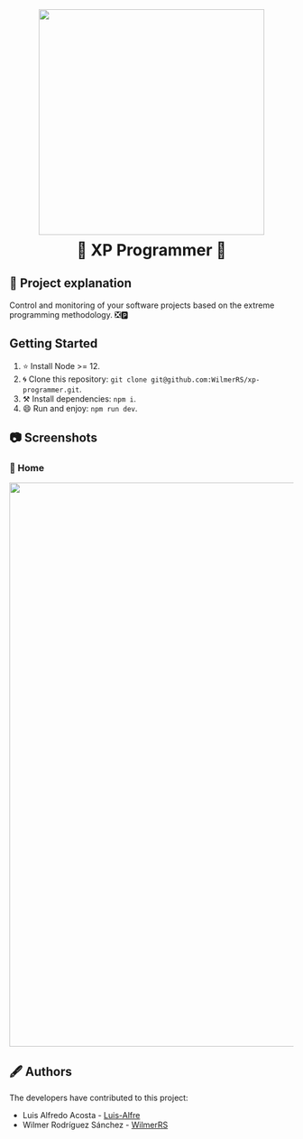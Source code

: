 <div align="center">
    <img width="400" height="" src='https://svgshare.com/i/YLn.svg' title='' />
</div>

<h1 style="margin-top:10px;" align="center"> 🚀
  <strong> XP Programmer </strong> 🔭
</h1>

## 🐧 Project explanation

Control and monitoring of your software projects based on the extreme programming methodology. ❎🅿️

## Getting Started

1. ⭐️ Install Node >= 12.
2. 🌀 Clone this repository: `git clone git@github.com:WilmerRS/xp-programmer.git`. 
3. ⚒️ Install dependencies: `npm i`.
4. 😄 Run and enjoy: `npm run dev`.

## 📷 Screenshots
### 🦀 Home
<div align="center">
  <img src="https://i.ibb.co/R2FwN3R/Home-bg.png" width="1000"/>
</div>

## 🖋️ Authors

The developers have contributed to this project:

* Luis Alfredo Acosta - <a href="https://github.com/Luis-Alfre"> Luis-Alfre </a> 
* Wilmer Rodríguez Sánchez - <a href="https://github.com/WilmerRS"> WilmerRS </a>
